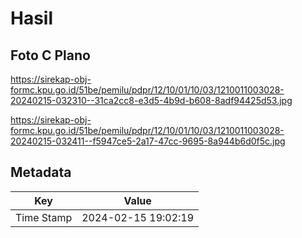 # Hasil

## Foto C Plano

https://sirekap-obj-formc.kpu.go.id/51be/pemilu/pdpr/12/10/01/10/03/1210011003028-20240215-032310--31ca2cc8-e3d5-4b9d-b608-8adf94425d53.jpg

https://sirekap-obj-formc.kpu.go.id/51be/pemilu/pdpr/12/10/01/10/03/1210011003028-20240215-032411--f5947ce5-2a17-47cc-9695-8a944b6d0f5c.jpg


## Metadata

| Key        | Value               |
| ---------- | ------------------- |
| Time Stamp | 2024-02-15 19:02:19 |



